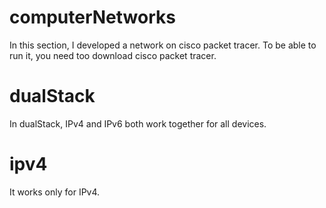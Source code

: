 # computerNetworks
In this section, I developed a network on cisco packet tracer. To be able to run it, you need too download cisco packet tracer.

# dualStack

In dualStack, IPv4 and IPv6 both work together for all devices.

# ipv4

It works only for IPv4.
